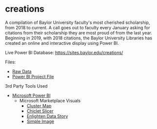 # creations
A compilation of Baylor University faculty's most cherished scholarship, from 2018 to current. A call goes out to faculty every January asking for citations from their scholarship they are most proud of from the last year. Beginning in 2019, with 2018 citations, the Baylor University Libraries has created an online and interactive display using Power BI.

Live Power BI Database: https://sites.baylor.edu/creations/

Files:

* [Raw Data](https://baylor0.sharepoint.com/sites/CreationsDigitalDisplay/Shared%20Documents/General/Creations-visualization.xlsx?web=1)
* [Power BI Project File](https://josh-been.github.io/Creations/creationstest-2019.pbix)

3rd Party Tools Used

* [Microsoft Power BI](https://powerbi.microsoft.com/)
  * Microsoft Marketplace Visuals
    * [Cluster Map](https://appsource.microsoft.com/en-us/product/power-bi-visuals/WA104380806?tab=Overview)
    * [Chiclet Slicer](https://appsource.microsoft.com/en-us/product/power-bi-visuals/WA104380756?tab=Overview)
    * [Enlighten Data Story](https://appsource.microsoft.com/en-us/product/power-bi-visuals/WA104380950?tab=Overview)
    * [Simple Image](https://appsource.microsoft.com/en-us/product/power-bi-visuals/WA104381835?tab=Overview)
